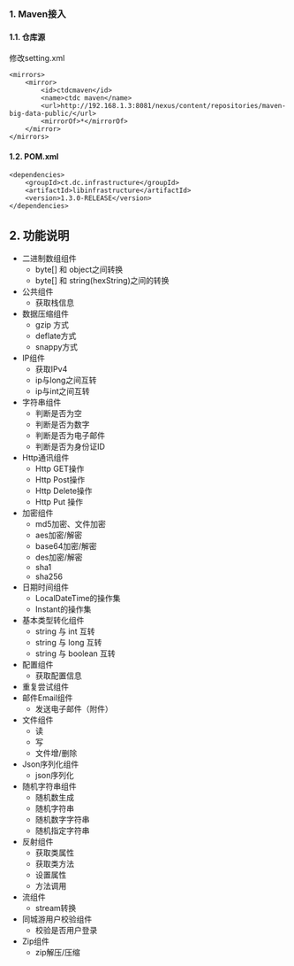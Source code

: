 ### 1. Maven接入
#### 1.1. 仓库源
修改setting.xml
```
<mirrors>
    <mirror>
        <id>ctdcmaven</id>
        <name>ctdc maven</name>
        <url>http://192.168.1.3:8081/nexus/content/repositories/maven-big-data-public/</url>
        <mirrorOf>*</mirrorOf>
    </mirror>
</mirrors>
```

#### 1.2. POM.xml
```
<dependencies>
    <groupId>ct.dc.infrastructure</groupId>
    <artifactId>libinfrastructure</artifactId>
    <version>1.3.0-RELEASE</version>
</dependencies>
```


## 2. 功能说明
+ 二进制数组组件
    + byte[] 和 object之间转换
    + byte[] 和 string(hexString)之间的转换
+ 公共组件
    + 获取栈信息
+ 数据压缩组件
    + gzip 方式
    + deflate方式
    + snappy方式 
+ IP组件
    + 获取IPv4
    + ip与long之间互转
    + ip与int之间互转
+ 字符串组件
    + 判断是否为空
    + 判断是否为数字
    + 判断是否为电子邮件
    + 判断是否为身份证ID
+ Http通讯组件
    + Http GET操作
    + Http Post操作
    + Http Delete操作
    + Http Put 操作
+ 加密组件
    + md5加密、文件加密
    + aes加密/解密
    + base64加密/解密
    + des加密/解密
    + sha1
    + sha256
+ 日期时间组件
    + LocalDateTime的操作集
    + Instant的操作集
+ 基本类型转化组件
    + string 与 int 互转
    + string 与 long 互转
    + string 与 boolean 互转
+ 配置组件
    + 获取配置信息
+ 重复尝试组件
+ 邮件Email组件
    + 发送电子邮件（附件）
+ 文件组件
    + 读
    + 写
    + 文件增/删除
+ Json序列化组件
    + json序列化
+ 随机字符串组件
    + 随机数生成
    + 随机字符串
    + 随机数字字符串
    + 随机指定字符串
+ 反射组件
    + 获取类属性
    + 获取类方法
    + 设置属性
    + 方法调用
+ 流组件
    + stream转换
+ 同城游用户校验组件
    + 校验是否用户登录
+ Zip组件
    + zip解压/压缩